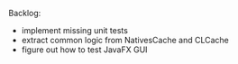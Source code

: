 Backlog:

 * implement missing unit tests
 * extract common logic from NativesCache and CLCache
 * figure out how to test JavaFX GUI
